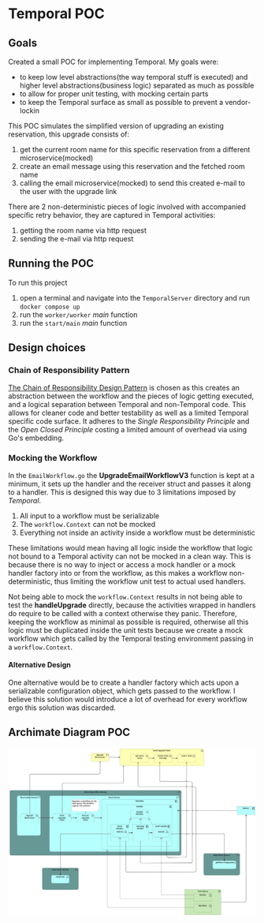 # Temporal POC

## Goals
Created a small POC for implementing Temporal.
My goals were:
- to keep low level abstractions(the way temporal stuff is executed) and higher level abstractions(business logic) separated as much as possible
- to allow for proper unit testing, with mocking certain parts
- to keep the Temporal surface as small as possible to prevent a vendor-lockin

This POC simulates the simplified version of upgrading an existing reservation, this upgrade consists of:
1. get the current room name for this specific reservation from a different microservice(mocked)
2. create an email message using this reservation and the fetched room name
3. calling the email microservice(mocked) to send this created e-mail to the user with the upgrade link

There are 2 non-deterministic pieces of logic involved with accompanied specific retry behavior, they are captured in Temporal activities:
1. getting the room name via http request
2. sending the e-mail via http request

## Running the POC

To run this project
1. open a terminal and navigate into the `TemporalServer` directory and run `docker compose up`
2. run the `worker/worker` *main* function
3. run the `start/main` *main* function

## Design choices

### Chain of Responsibility Pattern
[The Chain of Responsibility Design Pattern](https://refactoring.guru/design-patterns/chain-of-responsibility) is chosen as this creates an abstraction between the workflow
and the pieces of logic getting executed, and a logical separation between Temporal and non-Temporal code. This allows for cleaner code and better testability as well as a limited Temporal specific code surface.
It adheres to the *Single Responsibility Principle* and the *Open Closed Principle* costing a limited amount of overhead via using Go's embedding.

### Mocking the Workflow
In the `EmailWorkflow.go` the **UpgradeEmailWorkflowV3** function is kept at a minimum, it sets up the handler
and the receiver struct and passes it along to a handler.
This is designed this way due to 3 limitations imposed by *Temporal*.
1. All input to a workflow must be serializable
2. The `workflow.Context` can not be mocked
3. Everything not inside an activity inside a workflow must be deterministic

These limitations would mean having all logic inside the workflow that logic not bound to a Temporal activity can not be mocked in a clean way. This is because
there is no way to inject or access a mock handler or a mock handler factory into or from the workflow, as this makes a workflow non-deterministic, thus limiting the workflow unit test to actual used handlers.

Not being able to mock the `workflow.Context` results in not being able to test the **handleUpgrade** directly, because the activities wrapped in handlers do require to be called with a context
otherwise they panic. Therefore, keeping the workflow as minimal as possible is required, otherwise all this logic must be duplicated inside the unit tests because we create
a mock workflow which gets called by the Temporal testing environment passing in a `workflow.Context`.

#### Alternative Design
One alternative would be to create a handler factory which acts upon a serializable configuration object, which gets passed to the workflow.
I believe this solution would introduce a lot of overhead for every workflow ergo this solution was discarded.

## Archimate Diagram POC
![Archimate Diagram](./docs/TemporalPOC.jpg)
